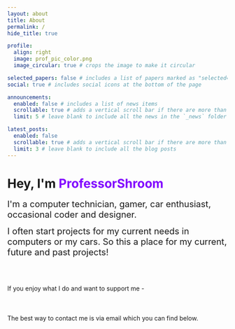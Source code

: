 ```yaml
---
layout: about
title: About
permalink: /
hide_title: true

profile:
  align: right
  image: prof_pic_color.png
  image_circular: true # crops the image to make it circular

selected_papers: false # includes a list of papers marked as "selected={true}"
social: true # includes social icons at the bottom of the page

announcements:
  enabled: false # includes a list of news items
  scrollable: true # adds a vertical scroll bar if there are more than 3 news items
  limit: 5 # leave blank to include all the news in the `_news` folder

latest_posts:
  enabled: false
  scrollable: true # adds a vertical scroll bar if there are more than 3 new posts items
  limit: 3 # leave blank to include all the blog posts
---
```


# **Hey, I'm <span style="color: #8103ff;">ProfessorShroom</span>**

<span style="font-size: 20px;">I'm a computer technician, gamer, car enthusiast, occasional coder and designer.</span>

<span style="font-size: 20px;">I often start projects for my current needs in computers or my cars. So this a place for my current, future and past projects!</span>

<br>
<br>

If you enjoy what I do and want to support me -

<div style="margin-top: 20px;">
  <script type="text/javascript" src="https://cdnjs.buymeacoffee.com/1.0.0/button.prod.min.js"
    data-name="bmc-button"
    data-slug="professorshroom"
    data-color="#8103ff"
    data-emoji="🍺"
    data-font="Cookie"
    data-text="Buy me a beer"
    data-outline-color="#000000"
    data-font-color="#000000"
    data-coffee-color="#ffffff">
  </script>

<br>

The best way to contact me is via email which you can find below.

</div>

